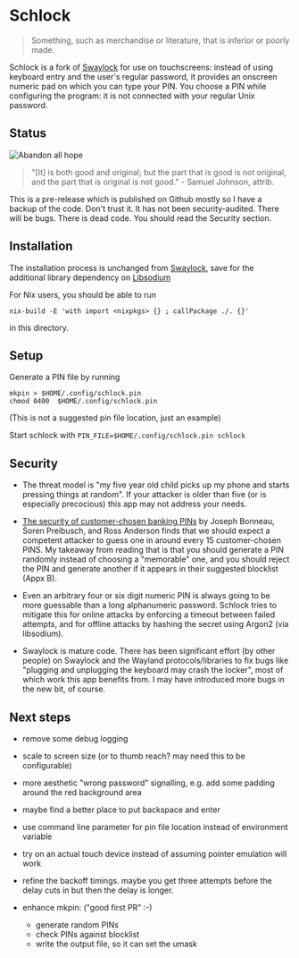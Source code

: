 # Schlock

>  Something, such as merchandise or literature, that is inferior or poorly made.

Schlock is a fork of [Swaylock](README-SWAYLOCK.md) for use on
touchscreens: instead of using keyboard entry and the user's
regular password, it provides an onscreen numeric pad on which
you can type your PIN. You choose a PIN while configuring the
program: it is not connected with your regular Unix password.

## Status

![Abandon all hope](https://img.shields.io/badge/abandon-all%20hope-red)

> "[It] is both good and original; but the part that is good is not
original, and the part that is original is not good." - Samuel
Johnson, attrib.

This is a pre-release which is published on Github mostly so I have a
backup of the code. Don't trust it. It has not been
security-audited. There will be bugs.  There is dead code. You should
read the Security section.

## Installation

The installation process is unchanged from
[Swaylock](README-SWAYLOCK.md), save for the
additional library dependency on
[Libsodium](https://libsodium.gitbook.io/doc/installation)

For Nix users, you should be able to run

    nix-build -E 'with import <nixpkgs> {} ; callPackage ./. {}'

in this directory.


## Setup

Generate a PIN file by running

    mkpin > $HOME/.config/schlock.pin
	chmod 0400  $HOME/.config/schlock.pin

(This is not a suggested pin file location, just an example)

Start schlock with `PIN_FILE=$HOME/.config/schlock.pin schlock`

## Security

* The threat model is "my five year old child picks up my phone and
  starts pressing things at random". If your attacker is older than
  five (or is especially precocious) this app may not address your
  needs.

* [The security of customer-chosen banking
  PINs](https://www.cl.cam.ac.uk/~rja14/Papers/BPA12-FC-banking_pin_security.pdf)
  by Joseph Bonneau, S̈oren Preibusch, and Ross Anderson finds that we
  should expect a competent attacker to guess one in around every 15
  customer-chosen PINS. My takeaway from reading that is that you
  should generate a PIN randomly instead of choosing a "memorable"
  one, and you should reject the PIN and generate another if it
  appears in their suggested blocklist (Appx B).

* Even an arbitrary four or six digit numeric PIN is always going to
  be more guessable than a long alphanumeric password. Schlock tries
  to mitigate this for online attacks by enforcing a timeout between
  failed attempts, and for offline attacks by hashing the secret using
  Argon2 (via libsodium).

* Swaylock is mature code. There has been significant effort (by other
  people) on Swaylock and the Wayland protocols/libraries to fix bugs
  like "plugging and unplugging the keyboard may crash the locker",
  most of which work this app benefits from. I may have introduced
  more bugs in the new bit, of course.


## Next steps

- remove some debug logging

- scale to screen size (or to thumb reach? may need this to be
configurable)

- more aesthetic "wrong password" signalling, e.g. add some padding
  around the red background area

- maybe find a better place to put backspace and enter

- use command line parameter for pin file location instead
  of environment variable

- try on an actual touch device instead of assuming pointer emulation
  will work

- refine the backoff timings. maybe you get three attempts before
  the delay cuts in but then the delay is longer.

- enhance mkpin: ("good first PR" :-)
  - generate random PINs
  - check PINs against blocklist
  - write the output file, so it can set the umask
